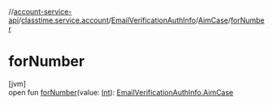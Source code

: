 //[account-service-api](../../../../index.md)/[classtime.service.account](../../index.md)/[EmailVerificationAuthInfo](../index.md)/[AimCase](index.md)/[forNumber](for-number.md)

# forNumber

[jvm]\
open fun [forNumber](for-number.md)(value: [Int](https://kotlinlang.org/api/latest/jvm/stdlib/kotlin/-int/index.html)): [EmailVerificationAuthInfo.AimCase](index.md)
